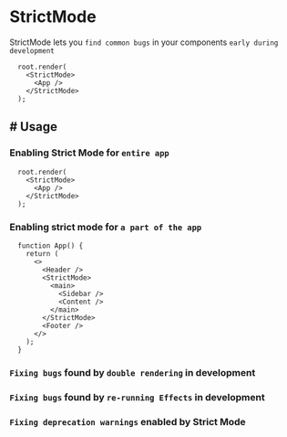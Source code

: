 # StrictMode

StrictMode lets you `find common bugs` in your components `early during development`

```
  root.render(
    <StrictMode>
      <App />
    </StrictMode>
  );
```

## # Usage

### Enabling Strict Mode for `entire app`

```
  root.render(
    <StrictMode>
      <App />
    </StrictMode>
  );
```

### Enabling strict mode for `a part of the app`

```
  function App() {
    return (
      <>
        <Header />
        <StrictMode>
          <main>
            <Sidebar />
            <Content />
          </main>
        </StrictMode>
        <Footer />
      </>
    );
  }
```

### `Fixing bugs` found by `double rendering` in development

### `Fixing bugs` found by `re-running Effects` in development

### `Fixing deprecation warnings` enabled by Strict Mode
